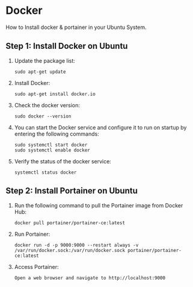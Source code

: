 # Docker
How to Install docker &amp; portainer in your Ubuntu System.

## Step 1: Install Docker on Ubuntu

1. Update the package list:

   ```shell
   sudo apt-get update
   ```
2. Install Docker:

   ```shell
   sudo apt-get install docker.io
   ```
3. Check the docker version:

   ```shell
   sudo docker --version
   ```
   
4. You can start the Docker service and configure it to run on startup by entering the following commands:

   ```shell
   sudo systemctl start docker
   sudo systemctl enable docker
   ```
5. Verify the status of the docker service:

   ```shell
   systemctl status docker
   ```

## Step 2: Install Portainer on Ubuntu

1. Run the following command to pull the Portainer image from Docker Hub:

   ```shell
   docker pull portainer/portainer-ce:latest
   ```
2. Run Portainer:

   ```shell
   docker run -d -p 9000:9000 --restart always -v /var/run/docker.sock:/var/run/docker.sock portainer/portainer-ce:latest
   ```
3. Access Portainer:

   ```shell
   Open a web browser and navigate to http://localhost:9000
   ```
